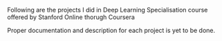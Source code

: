 

Following are the projects I did in Deep Learning Specialisation course offered by Stanford Online thorugh Coursera

Proper documentation and description for each project is yet to be done.
